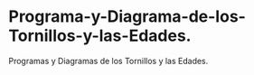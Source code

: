 # Programa-y-Diagrama-de-los-Tornillos-y-las-Edades.
Programas y Diagramas de los Tornillos y las Edades.
